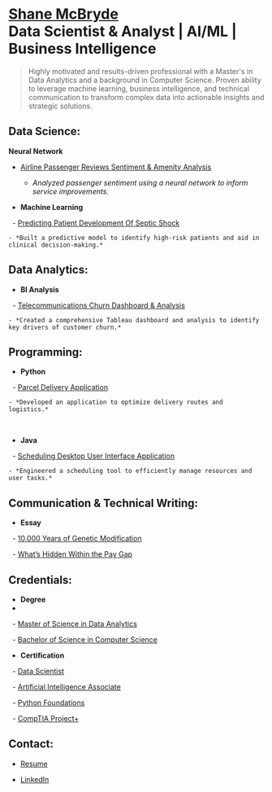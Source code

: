 <h1><a href="https://github.com/shanemcbryde">Shane McBryde</a> <br/>Data Scientist & Analyst | AI/ML | Business Intelligence</h1>

> Highly motivated and results-driven professional with a Master's in Data Analytics and a background in Computer Science. Proven ability to leverage machine learning, business intelligence, and technical communication to transform complex data into actionable insights and strategic solutions.

<h2>Data Science:</h2>

<b>Neural Network</b>
- [Airline Passenger Reviews Sentiment & Amenity Analysis](https://github.com/shanemcbryde/sentiment)
  - *Analyzed passenger sentiment using a neural network to inform service improvements.*

- <b>Machine Learning</b>

  - [Predicting Patient Development Of Septic Shock](https://github.com/shanemcbryde/sepsisprediction)
  
    - *Built a predictive model to identify high-risk patients and aid in clinical decision-making.*

<h2>Data Analytics:</h2>

- <b>BI Analysis</b>

  - [Telecommunications Churn Dashboard & Analysis](https://github.com/shanemcbryde/telecom-churn-analysis)
  
    - *Created a comprehensive Tableau dashboard and analysis to identify key drivers of customer churn.*

<h2>Programming:</h2>

- <b>Python</b>

  - [Parcel Delivery Application](https://github.com/shanemcbryde/parcelservice.git)
  
    - *Developed an application to optimize delivery routes and logistics.*
 
- <b>Java</b>

  - [Scheduling Desktop User Interface Application](https://github.com/shanemcbryde/schedulingsystem.git)
  
    - *Engineered a scheduling tool to efficiently manage resources and user tasks.*

<h2>Communication & Technical Writing:</h2>

- <b>Essay</b>

  - [10,000 Years of Genetic Modification](https://github.com/shanemcbryde/composition/blob/main/10%2C000%20Years%20of%20Genetic%20Modification.pdf)
  
  - [What’s Hidden Within the Pay Gap](https://github.com/shanemcbryde/composition/blob/main/What%E2%80%99s%20Hidden%20Within%20the%20Pay%20Gap.pdf)

<h2>Credentials:</h2>

- <b>Degree</b>
- 
  - [Master of Science in Data Analytics](https://github.com/shanemcbryde/shanemcbryde/blob/main/Certifications/MS%20Data%20Analytics.pdf)
  
  - [Bachelor of Science in Computer Science](https://github.com/shanemcbryde/shanemcbryde/blob/main/Certifications/BS%20Computer%20Science.pdf)

- <b>Certification</b>

  - [Data Scientist](https://github.com/shanemcbryde/shanemcbryde/blob/8c341e5effb786685c06dd8b67f452e4a3e48b70/Certifications/AI%20Academy/AI%20Academy%20Data%20Scientist%20Completion%20Certificate%20Spring%202022.pdf)
  
  - [Artificial Intelligence Associate](https://github.com/shanemcbryde/shanemcbryde/blob/8c341e5effb786685c06dd8b67f452e4a3e48b70/Certifications/AI%20Academy/AI%20Academy%20AI%20Associate%20Completion%20Certificate%20Fall%202022.pdf)
  
  - [Python Foundations](https://github.com/shanemcbryde/shanemcbryde/blob/main/Certifications/AI%20Academy/AI%20Academy%20Certificate%20of%20Completion%20-%20Foundations%20Course.pdf)
  
  - [CompTIA Project+](https://github.com/shanemcbryde/shanemcbryde/blob/8c341e5effb786685c06dd8b67f452e4a3e48b70/Certifications/Comptia/CompTIA%20Project+%20certificate.pdf)

<h2>Contact:</h2>

- [Resume](https://github.com/shanemcbryde/shanemcbryde/blob/main/Shane%20McBryde%20-%20resume.pdf)

- [LinkedIn](https://www.linkedin.com/in/shanekmcbryde/)
